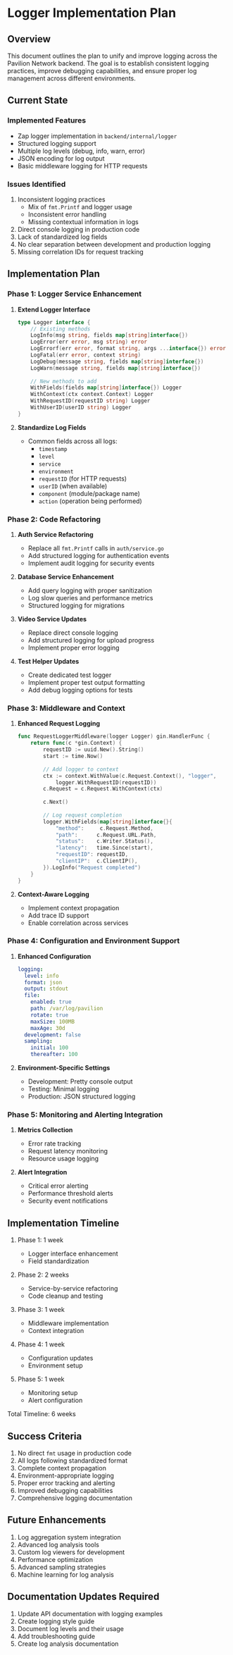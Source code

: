 # Logger Implementation Plan

## Overview

This document outlines the plan to unify and improve logging across the Pavilion Network backend. The goal is to establish consistent logging practices, improve debugging capabilities, and ensure proper log management across different environments.

## Current State

### Implemented Features
- Zap logger implementation in `backend/internal/logger`
- Structured logging support
- Multiple log levels (debug, info, warn, error)
- JSON encoding for log output
- Basic middleware logging for HTTP requests

### Issues Identified
1. Inconsistent logging practices
   - Mix of `fmt.Printf` and logger usage
   - Inconsistent error handling
   - Missing contextual information in logs
2. Direct console logging in production code
3. Lack of standardized log fields
4. No clear separation between development and production logging
5. Missing correlation IDs for request tracking

## Implementation Plan

### Phase 1: Logger Service Enhancement

1. **Extend Logger Interface**
   ```go
   type Logger interface {
       // Existing methods
       LogInfo(msg string, fields map[string]interface{})
       LogError(err error, msg string) error
       LogErrorf(err error, format string, args ...interface{}) error
       LogFatal(err error, context string)
       LogDebug(message string, fields map[string]interface{})
       LogWarn(message string, fields map[string]interface{})
       
       // New methods to add
       WithFields(fields map[string]interface{}) Logger
       WithContext(ctx context.Context) Logger
       WithRequestID(requestID string) Logger
       WithUserID(userID string) Logger
   }
   ```

2. **Standardize Log Fields**
   - Common fields across all logs:
     - `timestamp`
     - `level`
     - `service`
     - `environment`
     - `requestID` (for HTTP requests)
     - `userID` (when available)
     - `component` (module/package name)
     - `action` (operation being performed)

### Phase 2: Code Refactoring

1. **Auth Service Refactoring**
   - Replace all `fmt.Printf` calls in `auth/service.go`
   - Add structured logging for authentication events
   - Implement audit logging for security events

2. **Database Service Enhancement**
   - Add query logging with proper sanitization
   - Log slow queries and performance metrics
   - Structured logging for migrations

3. **Video Service Updates**
   - Replace direct console logging
   - Add structured logging for upload progress
   - Implement proper error logging

4. **Test Helper Updates**
   - Create dedicated test logger
   - Implement proper test output formatting
   - Add debug logging options for tests

### Phase 3: Middleware and Context

1. **Enhanced Request Logging**
   ```go
   func RequestLoggerMiddleware(logger Logger) gin.HandlerFunc {
       return func(c *gin.Context) {
           requestID := uuid.New().String()
           start := time.Now()
           
           // Add logger to context
           ctx := context.WithValue(c.Request.Context(), "logger",
               logger.WithRequestID(requestID))
           c.Request = c.Request.WithContext(ctx)
           
           c.Next()
           
           // Log request completion
           logger.WithFields(map[string]interface{}{
               "method":     c.Request.Method,
               "path":      c.Request.URL.Path,
               "status":    c.Writer.Status(),
               "latency":   time.Since(start),
               "requestID": requestID,
               "clientIP":  c.ClientIP(),
           }).LogInfo("Request completed")
       }
   }
   ```

2. **Context-Aware Logging**
   - Implement context propagation
   - Add trace ID support
   - Enable correlation across services

### Phase 4: Configuration and Environment Support

1. **Enhanced Configuration**
   ```yaml
   logging:
     level: info
     format: json
     output: stdout
     file:
       enabled: true
       path: /var/log/pavilion
       rotate: true
       maxSize: 100MB
       maxAge: 30d
     development: false
     sampling:
       initial: 100
       thereafter: 100
   ```

2. **Environment-Specific Settings**
   - Development: Pretty console output
   - Testing: Minimal logging
   - Production: JSON structured logging

### Phase 5: Monitoring and Alerting Integration

1. **Metrics Collection**
   - Error rate tracking
   - Request latency monitoring
   - Resource usage logging

2. **Alert Integration**
   - Critical error alerting
   - Performance threshold alerts
   - Security event notifications

## Implementation Timeline

1. Phase 1: 1 week
   - Logger interface enhancement
   - Field standardization

2. Phase 2: 2 weeks
   - Service-by-service refactoring
   - Code cleanup and testing

3. Phase 3: 1 week
   - Middleware implementation
   - Context integration

4. Phase 4: 1 week
   - Configuration updates
   - Environment setup

5. Phase 5: 1 week
   - Monitoring setup
   - Alert configuration

Total Timeline: 6 weeks

## Success Criteria

1. No direct `fmt` usage in production code
2. All logs following standardized format
3. Complete context propagation
4. Environment-appropriate logging
5. Proper error tracking and alerting
6. Improved debugging capabilities
7. Comprehensive logging documentation

## Future Enhancements

1. Log aggregation system integration
2. Advanced log analysis tools
3. Custom log viewers for development
4. Performance optimization
5. Advanced sampling strategies
6. Machine learning for log analysis

## Documentation Updates Required

1. Update API documentation with logging examples
2. Create logging style guide
3. Document log levels and their usage
4. Add troubleshooting guide
5. Create log analysis documentation 